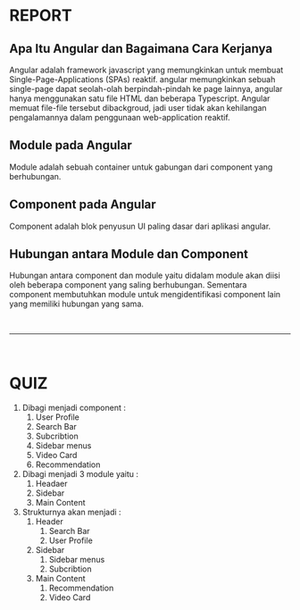 # REPORT

## Apa Itu Angular dan Bagaimana Cara Kerjanya
Angular adalah framework javascript yang memungkinkan untuk membuat Single-Page-Applications (SPAs) reaktif. angular memungkinkan sebuah single-page dapat seolah-olah berpindah-pindah ke page lainnya, angular hanya menggunakan satu file HTML dan beberapa Typescript. Angular memuat file-file tersebut dibackgroud, jadi user tidak akan kehilangan pengalamannya dalam penggunaan web-application reaktif.

## Module pada Angular
Module adalah sebuah container untuk gabungan dari component yang berhubungan.

## Component pada Angular
Component adalah blok penyusun UI paling dasar dari aplikasi angular.

## Hubungan antara Module dan Component
Hubungan antara component dan module yaitu didalam module akan diisi oleh beberapa component yang saling berhubungan. Sementara component membutuhkan module untuk mengidentifikasi component lain yang memiliki hubungan yang sama.

<br><hr><br>

# QUIZ
1. Dibagi menjadi component :
    1. User Profile
    2. Search Bar
    3. Subcribtion
    4. Sidebar menus
    5. Video Card
    6. Recommendation
2. Dibagi menjadi 3 module yaitu :
    1. Headaer
    2. Sidebar
    3. Main Content
3. Strukturnya akan menjadi :
    1. Header
        1. Search Bar
        2. User Profile
    2. Sidebar
        1. Sidebar menus
        2. Subcribtion
    3. Main Content
        1. Recommendation
        2. Video Card